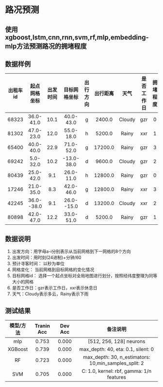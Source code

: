 # 路况预测
## 使用xgboost,lstm,cnn,rnn,svm,rf,mlp,embedding-mlp方法预测路况的拥堵程度

## 数据样例
|出租车id|起点网格坐标|出发时间|目标网格坐标|出行方向|出行距离|天气|是否工作日|拥堵程度|
|:--:|:--:|:--:|:--:|:--:|:--:|:--:|:--:|:--:|
|68323|36.0-41.0|10.1|40.0-43.0|g|2400.0|Cloudy|gzr|0|
|81302|47.0-23.0|12.0|55.0-18.0|h|5200.0|Rainy|xxr|1|
|65400|40.0-40.0|22.9|71.0-52.0|g|17200.0|Rainy|gzr|3|
|69242|5.0-32.0|10.2|-13.0-38.0|d|9600.0|Cloudy|gzr|2|
|80439|25.0-42.0|9.1|26.0-11.0|h|12800.0|Rainy|gzr|0|
|17246|21.0-35.0|8.3|42.0-46.0|g|12800.0|Rainy|xxr|3|
|42245|36.0--38.0|9.1|26.0--15.0|d|13200.0|Cloudy|xxr|2|
|80898|42.0-47.0|12.2|33.0-51.0|d|5200.0|Rainy|gzr|1|

## 数据说明
1. 出发方向：用字母a-i分别表示从当前网格到下一网格的8个方向
2. 出发时间：用时刻(24进制)+分钟/60
3. 预计寻客时间： 以秒为单位
4. 网格变化： 当前网格到目标网格的变化情况
5. 目标网格id： 选择一个起点坐标对全局地图进行划分，按照经纬度整理为同等大小的网格
6. 是否工作日：gzr表示工作日，xxr表示休息日
7. 天气：Cloudy表示多云，Rainy表示下雨

## 测试结果
|模型/方法|Tranin Acc|Dev Acc|备注说明|
|:--:|:--:|:--:|:--:|
|mlp|0.753|0.000|[512, 256, 128] neurons|
|XGBoost|0.739|0.000|max_depth: 40, eta: 0.1, silent: 0|
|RF|0.723|0.000|max_depth: 30, n_estimators: 10,min_samples_split: 2|
|SVM|0.705|0.000|C: 1.0, kernel: rbf, gamma: 1/n features|
